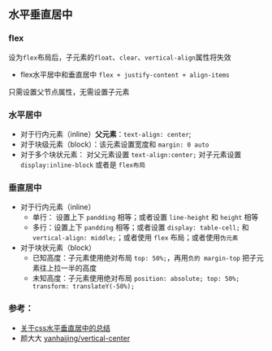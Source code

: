 ## 水平垂直居中


### flex
设为`flex`布局后，子元素的`float`、`clear`、`vertical-align`属性将失效

* flex水平居中和垂直居中
`flex + justify-content + align-items`

只需设置父节点属性，无需设置子元素

### 水平居中

* 对于行内元素（inline）**父元素**：`text-align: center`;
* 对于块级元素（block）：该元素设置宽度和 `margin: 0 auto`
* 对于多个块状元素： 对父元素设置 `text-align:center;` 对子元素设置`display:inline-block` 或者是 `flex布局`

### 垂直居中
* 对于行内元素（inline）
  - 单行： 设置上下 `pandding` 相等；或者设置 `line-height` 和 `height` 相等
  - 多行：设置上下 `pandding` 相等；或者设置 `display: table-cell;` 和 `vertical-align: middle;`；或者使用 `flex` 布局；或者使用`伪元素`
* 对于块状元素（block）
  - 已知高度：子元素使用绝对布局 `top: 50%;`，再用`负的 margin-top` 把子元素往上拉一半的高度
  - 未知高度：子元素使用绝对布局 `position: absolute; top: 50%; transform: translateY(-50%);`



### 参考： 
- [关于css水平垂直居中的总结](https://github.com/hawx1993/tech-blog/issues/12)
- 颜大大 [yanhaijing/vertical-center](https://github.com/yanhaijing/vertical-center)